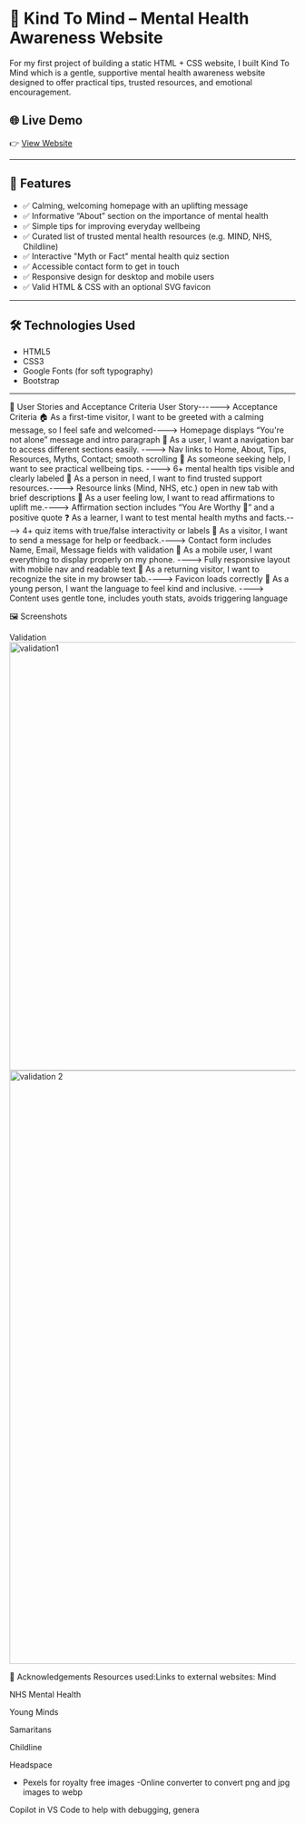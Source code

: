 # 💜 Kind To Mind – Mental Health Awareness Website

For my first project of building a static HTML + CSS website, I built Kind To Mind which is a gentle, supportive mental health awareness website designed to offer practical tips, trusted resources, and emotional encouragement. 

## 🌐 Live Demo

👉 [View Website](https://soumya2219.github.io/mental-health-awareness/)

---

## 📌 Features

- ✅ Calming, welcoming homepage with an uplifting message  
- ✅ Informative “About” section on the importance of mental health  
- ✅ Simple tips for improving everyday wellbeing  
- ✅ Curated list of trusted mental health resources (e.g. MIND, NHS, Childline)  
- ✅ Interactive "Myth or Fact" mental health quiz section  
- ✅ Accessible contact form to get in touch  
- ✅ Responsive design for desktop and mobile users  
- ✅ Valid HTML & CSS with an optional SVG favicon  

---

## 🛠️ Technologies Used

- HTML5  
- CSS3  
- Google Fonts (for soft typography)  
- Bootstrap

---


👥 User Stories and Acceptance Criteria
User Story------>		Acceptance Criteria
🏠 As a first-time visitor, I want to be greeted with a calming message, so I feel safe and welcomed---->	Homepage displays “You're not alone” message and intro paragraph
📱 As a user, I want a navigation bar to access different sections easily.	---->	Nav links to Home, About, Tips, Resources, Myths, Contact; smooth scrolling
🌱 As someone seeking help, I want to see practical wellbeing tips.	---->	6+ mental health tips visible and clearly labeled
🧭 As a person in need, I want to find trusted support resources.---->		Resource links (Mind, NHS, etc.) open in new tab with brief descriptions
💖 As a user feeling low, I want to read affirmations to uplift me.---->		Affirmation section includes “You Are Worthy 💖” and a positive quote
❓ As a learner, I want to test mental health myths and facts.---->		4+ quiz items with true/false interactivity or labels
📨 As a visitor, I want to send a message for help or feedback.---->		Contact form includes Name, Email, Message fields with validation
📱 As a mobile user, I want everything to display properly on my phone.	---->	Fully responsive layout with mobile nav and readable text
🧠 As a returning visitor, I want to recognize the site in my browser tab.---->		Favicon loads correctly 
🧒 As a young person, I want the language to feel kind and inclusive.	---->	Content uses gentle tone, includes youth stats, avoids triggering language

🖼️ Screenshots


Validation
<img width="1910" height="754" alt="validation1" src="https://github.com/user-attachments/assets/a0733990-2d88-443a-aaf0-48f66e46214e" />
<img width="2876" height="1045" alt="validation 2" src="https://github.com/user-attachments/assets/23cf4274-2cdd-4197-ae7a-cf234e18b652" />




🙏 Acknowledgements
Resources used:Links to external websites:
Mind

NHS Mental Health

Young Minds

Samaritans

Childline

Headspace

- Pexels for royalty free images
-Online converter to convert png and jpg images to webp

Copilot in VS Code to help with debugging, genera
